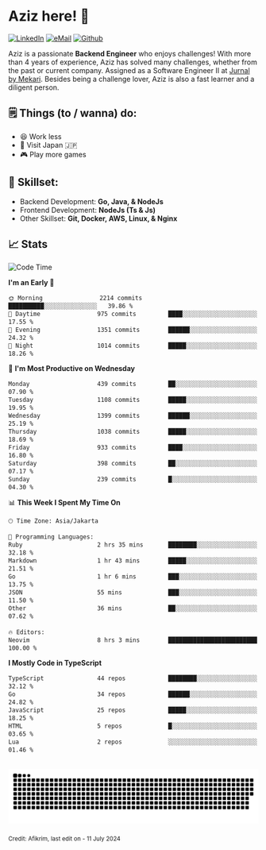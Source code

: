 # Aziz here! 👋

[![LinkedIn](https://img.shields.io/static/v1?message=afikrim&logo=linkedin&label=&color=0077B5&logoColor=white&labelColor=&style=for-the-badge)](https://www.linkedin.com/in/afikrim)
[![eMail](https://img.shields.io/static/v1?message=afikrim10@gmail.com&logo=gmail&label=&color=D14836&logoColor=white&labelColor=&style=for-the-badge)](mailto:afikrim10@gmail.com)
[![Github](https://komarev.com/ghpvc/?username=afikrim&label=Visitors&style=for-the-badge)](https://www.github.com/afikrim)

<!--Introduction-->
Aziz is a passionate **Backend Engineer** who enjoys challenges! With more than 4 years of experience, Aziz has solved many challenges, whether from the past or current company. Assigned as a Software Engineer II at [Jurnal by Mekari](https://jurnal.id). Besides being a challenge lover, Aziz is also a fast learner and a diligent person.

<!--Things TODO-->
## 🗒️ Things (to / wanna) do:

- 😆 Work less
- 🚀 Visit Japan 🇯🇵
- 🎮 Play more games

<!--Skillset-->
## 🏅 Skillset:

- Backend Development: **Go, Java, & NodeJs**
- Frontend Development: **NodeJs (Ts & Js)**
- Other Skillset: **Git, Docker, AWS, Linux, & Nginx**

## 📈 Stats  

<!--START_SECTION:waka-->
![Code Time](http://img.shields.io/badge/Code%20Time-2%2C020%20hrs%2043%20mins-blue)

**I'm an Early 🐤** 

```text
🌞 Morning                2214 commits        ██████████░░░░░░░░░░░░░░░   39.86 % 
🌆 Daytime                975 commits         ████░░░░░░░░░░░░░░░░░░░░░   17.55 % 
🌃 Evening                1351 commits        ██████░░░░░░░░░░░░░░░░░░░   24.32 % 
🌙 Night                  1014 commits        █████░░░░░░░░░░░░░░░░░░░░   18.26 % 
```
📅 **I'm Most Productive on Wednesday** 

```text
Monday                   439 commits         ██░░░░░░░░░░░░░░░░░░░░░░░   07.90 % 
Tuesday                  1108 commits        █████░░░░░░░░░░░░░░░░░░░░   19.95 % 
Wednesday                1399 commits        ██████░░░░░░░░░░░░░░░░░░░   25.19 % 
Thursday                 1038 commits        █████░░░░░░░░░░░░░░░░░░░░   18.69 % 
Friday                   933 commits         ████░░░░░░░░░░░░░░░░░░░░░   16.80 % 
Saturday                 398 commits         ██░░░░░░░░░░░░░░░░░░░░░░░   07.17 % 
Sunday                   239 commits         █░░░░░░░░░░░░░░░░░░░░░░░░   04.30 % 
```


📊 **This Week I Spent My Time On** 

```text
🕑︎ Time Zone: Asia/Jakarta

💬 Programming Languages: 
Ruby                     2 hrs 35 mins       ████████░░░░░░░░░░░░░░░░░   32.18 % 
Markdown                 1 hr 43 mins        █████░░░░░░░░░░░░░░░░░░░░   21.51 % 
Go                       1 hr 6 mins         ███░░░░░░░░░░░░░░░░░░░░░░   13.75 % 
JSON                     55 mins             ███░░░░░░░░░░░░░░░░░░░░░░   11.50 % 
Other                    36 mins             ██░░░░░░░░░░░░░░░░░░░░░░░   07.62 % 

🔥 Editors: 
Neovim                   8 hrs 3 mins        █████████████████████████   100.00 % 
```

**I Mostly Code in TypeScript** 

```text
TypeScript               44 repos            ████████░░░░░░░░░░░░░░░░░   32.12 % 
Go                       34 repos            ██████░░░░░░░░░░░░░░░░░░░   24.82 % 
JavaScript               25 repos            █████░░░░░░░░░░░░░░░░░░░░   18.25 % 
HTML                     5 repos             █░░░░░░░░░░░░░░░░░░░░░░░░   03.65 % 
Lua                      2 repos             ░░░░░░░░░░░░░░░░░░░░░░░░░   01.46 % 
```




<!--END_SECTION:waka-->


<br clear="both">

<div align="center">
  <img src="https://raw.githubusercontent.com/afikrim/afikrim/output/snake.svg" alt="Snake animation" />
</div>


<sub>Credit: Afikrim, last edit on - 11 July 2024</sub>
